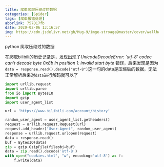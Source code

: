 ```yaml
---
title: 爬虫爬取压缩过的数据
categories: [Spider]
tags: [爬虫报错处理]
abbrlink: 757817fb
date: 2020-02-06 13:16:57
img: https://cdn.jsdelivr.net/gh/Mug-9/imge-stroage@master/cover/wallhaven-9m55ow.377ilpysa3u0.jpg
---
```


python 爬取压缩过的数据

<!--less-->

在爬取bilibili的历史记录是，发现出现了*UnicodeDecodeError: 'utf-8' codec can't decode byte 0x8b in position 1: invalid start byte* 错误，后来发现是因为``data = response.read().decode("utf-8")``这一句的data是压缩后的数据，无法正常解析后来对``data``进行解码就可以了

```py
import urllib.request
import urllib.parse
from io import BytesIO
import gzip
import user_agent_list

url = 'https://www.bilibili.com/account/history'

random_user_agent = user_agent_list.getheaders()
request = urllib.request.Request(url)
request.add_header("User-Agent", random_user_agent)
response = urllib.request.urlopen(request)
data = response.read()
buf = BytesIO(data)
zip = gzip.GzipFile(fileobj=buf)
data = zip.read().decode('utf-8')
with open("cookies.html", "w", encoding='utf-8') as f:
    f.write(data)
```

